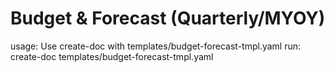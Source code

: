 # Budget & Forecast (Quarterly/MYOY)

usage: Use create-doc with templates/budget-forecast-tmpl.yaml
run: create-doc templates/budget-forecast-tmpl.yaml
